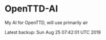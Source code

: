 # OpenTTD-AI
My AI for OpenTTD, will use primarily air

Latest backup: Sun Aug 25 07:42:01 UTC 2019
